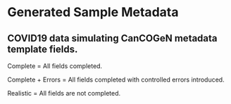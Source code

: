# Generated Sample Metadata

## COVID19 data simulating CanCOGeN metadata template fields.

Complete = All fields completed.

Complete + Errors = All fields completed with controlled errors introduced.

Realistic = All fields are not completed.
